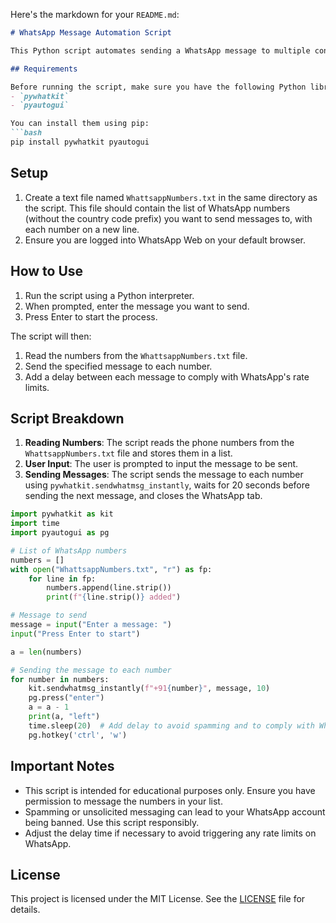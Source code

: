 Here's the markdown for your `README.md`:

```markdown
# WhatsApp Message Automation Script

This Python script automates sending a WhatsApp message to multiple contacts using `pywhatkit` and `pyautogui`.

## Requirements

Before running the script, make sure you have the following Python libraries installed:
- `pywhatkit`
- `pyautogui`

You can install them using pip:
```bash
pip install pywhatkit pyautogui
```

## Setup

1. Create a text file named `WhattsappNumbers.txt` in the same directory as the script. This file should contain the list of WhatsApp numbers (without the country code prefix) you want to send messages to, with each number on a new line.
2. Ensure you are logged into WhatsApp Web on your default browser.

## How to Use

1. Run the script using a Python interpreter.
2. When prompted, enter the message you want to send.
3. Press Enter to start the process.

The script will then:
1. Read the numbers from the `WhattsappNumbers.txt` file.
2. Send the specified message to each number.
3. Add a delay between each message to comply with WhatsApp's rate limits.

## Script Breakdown

1. **Reading Numbers**: The script reads the phone numbers from the `WhattsappNumbers.txt` file and stores them in a list.
2. **User Input**: The user is prompted to input the message to be sent.
3. **Sending Messages**: The script sends the message to each number using `pywhatkit.sendwhatmsg_instantly`, waits for 20 seconds before sending the next message, and closes the WhatsApp tab.

```python
import pywhatkit as kit
import time
import pyautogui as pg

# List of WhatsApp numbers
numbers = []
with open("WhattsappNumbers.txt", "r") as fp:
    for line in fp:
        numbers.append(line.strip())  
        print(f"{line.strip()} added")

# Message to send
message = input("Enter a message: ")
input("Press Enter to start")

a = len(numbers)

# Sending the message to each number
for number in numbers:
    kit.sendwhatmsg_instantly(f"+91{number}", message, 10)
    pg.press("enter")
    a = a - 1
    print(a, "left")
    time.sleep(20)  # Add delay to avoid spamming and to comply with WhatsApp's rate limits
    pg.hotkey('ctrl', 'w')
```

## Important Notes

- This script is intended for educational purposes only. Ensure you have permission to message the numbers in your list.
- Spamming or unsolicited messaging can lead to your WhatsApp account being banned. Use this script responsibly.
- Adjust the delay time if necessary to avoid triggering any rate limits on WhatsApp.

## License

This project is licensed under the MIT License. See the [LICENSE](LICENSE) file for details.

